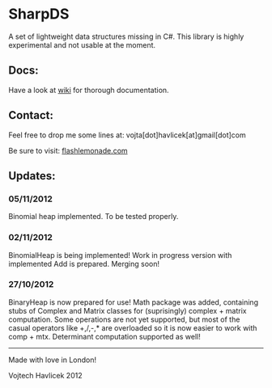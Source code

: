 SharpDS
=======
A set of lightweight data structures missing in C#. This library is highly 
experimental and not usable at the moment.

Docs:
------
Have a look at [wiki](SharpDS/wiki) for thorough documentation.

Contact:
--------
Feel free to drop me some lines at:
vojta[dot]havlicek[at]gmail[dot]com

Be sure to visit:
[flashlemonade.com](http://www.flashlemonade.com)

Updates:
-------
### 05/11/2012

Binomial heap implemented. To be tested properly.

### 02/11/2012

BinomialHeap is being implemented! Work in progress version with implemented
Add is prepared. Merging soon!

### 27/10/2012

BinaryHeap is now prepared for use! Math package was added, containing stubs 
of Complex and Matrix classes for (suprisingly) complex + matrix computation.
Some operations are not yet supported, but most of the casual operators like
+,/,-,* are overloaded so it is now easier to work with comp + mtx. Determinant
computation supported as well!

------------------------
Made with love in London!

Vojtech Havlicek 2012